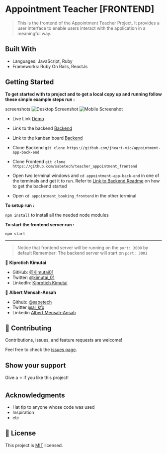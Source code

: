 # Appointment Teacher [FRONTEND]

> This is the frontend of the Appointment Teacher Project. It provides a user interface to enable
users interact with the application in a meaningful way.


## Built With

- Languages: JavaScript, Ruby
- Frameworks: Ruby On Rails, ReactJs

## Getting Started

**To get started with to project and to get a local copy up and running follow these simple example steps run :**

screenshots
![Desktop Screenshot](./src/assets/Screenshot%202022-11-04%20at%203.05.37%20AM.png)
![Mobile Screenshot](./src/assets/Screenshot%202022-11-04%20at%203.05.50%20AM.png)

- Live Link [Demo](https://zingy-moonbeam-4ae8a7.netlify.app)
- Link to the backend [Backend](https://github.com/jheart-vic/appointment-app-back-end)

- Link to the kanban board [Backend](https://github.com/users/jheart-vic/projects/5#card-86309122 )



- Clone Backend
```git clone https://github.com/jheart-vic/appointment-app-back-end```

- Clone Frontend
```git clone https://github.com/sabetech/teacher_appointment_frontend```

- Open two terminal windows and 
```cd appointment-app-back-end``` in one of the terminals and get it to run. Refer to 
[Link to Backend Readme](https://github.com/jheart-vic/appointment-app-back-end/blob/dev/README.md) on how to get the backend started

- Open ```cd appointment_booking_frontend``` in the other terminal

**To setup run :**

```npm install``` to install all the needed node modules

**To start the frontend server run :**

```npm start```
***

>Notice that frontend server will be running on the ``port: 3000`` by default
Remember: The backend server will start on ```port: 3001```



👤 **Kiprotich Kimutai**

- GitHub: [@Kimutai01](https://github.com/Kimutai01/)
- Twitter: [@kimutai_01](https://twitter.com/kimutai_01)
- LinkedIn: [Kiprotich Kimutai](https://www.linkedin.com/in/kiprotich-kimutai/)

👤 **Albert Mensah-Ansah**

- Github: [@sabetech](https://github.com/sabetech)
- Twitter [@al_kfx](https://twitter.com/al_kfx)
- Linkedin [Albert Mensah-Ansah](linkedin.com/in/albert-mensah-ansah)

## 🤝 Contributing

Contributions, issues, and feature requests are welcome!

Feel free to check the [issues page](../../issues/).

## Show your support

Give a ⭐️ if you like this project!

## Acknowledgments

- Hat tip to anyone whose code was used
- Inspiration
- etc

## 📝 License

This project is [MIT](./LICENSE) licensed.

